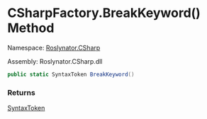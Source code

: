 # CSharpFactory\.BreakKeyword\(\) Method

Namespace: [Roslynator.CSharp](../../README.md)

Assembly: Roslynator\.CSharp\.dll

```csharp
public static SyntaxToken BreakKeyword()
```

### Returns

[SyntaxToken](https://docs.microsoft.com/en-us/dotnet/api/microsoft.codeanalysis.syntaxtoken)


